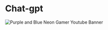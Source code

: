 

# Chat-gpt

![Purple and Blue Neon  Gamer  Youtube Banner](https://user-images.githubusercontent.com/106008744/228131959-327d8cbd-525b-4c20-94cf-08c56501a01f.png)
